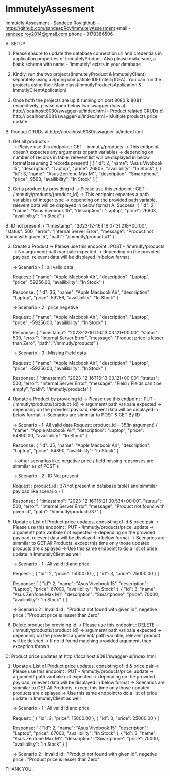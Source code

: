 # ImmutelyAssesment

Immutely Assesment - Sandeep Roy
github - https://github.com/sandeepRoy/ImmutelyAssesment
email - sandeep.roy2014@gmail.com
phone - 9178386506


A. SETUP

1. Please ensure to update the database connection url and credentials in application.properties of ImmutelyProduct.
   Also please make sure, a blank schema with name - 'immutely' exists in your database

2. Kindly, run the two projects(ImmutelyProduct & ImmutelyClient) separately using a Spring compatible IDE(Intellij IDEA).
   You can run the projects using their Main class(ImmutlyProductsApplication & ImmutlyClientApplication)

3. Once both the projects are up & running on port 8080 & 8081 respectively, please open below two swagger docs
   a) http://localhost:8080/swagger-ui/index.html - Product related CRUDs
   b) http://localhost:8081/swagger-ui/index.html - Multiple products price update
   

B. Product CRUDs at http://localhost:8080/swagger-ui/index.html

1. Get all products -  
   -> Please use this endpoint : GET - immutly/products
   -> This endpoint doesn't expectes any arguments or path variables
   -> depending on number of records in table, relevent list will be displayed in below format(assuming 2 records present)
      [
  	{
    		"id": 2,
    		"name": "Asus Vivobook 15",
    		"description": "Laptop",
    		"price": 26903,
    		"availibility": "In Stock"
  	},
  	{
    		"id": 3,
    		"name": "Asus Zenfone Max M1",
    		"description": "Smartphone",
    		"price": 9563,
    		"availibility": "In Stock"
  	}
      ]
      
 
 2. Get a product by providing id
   -> Please use this endpoint : GET - /immutly/products/{product_id}
   -> This endpoint expectes a path variables of integer type
   -> depending on the provided path variable, relevent data will be displayed in below format
   A. Success:
   {
  	"id": 2,
  	"name": "Asus Vivobook 15",
  	"description": "Laptop",
  	"price": 26903,
  	"availibility": "In Stock"
   }
   
   B. ID not present:
   {
  	"timestamp": "2023-12-16T16:07:31.218+00:00",
  	"status": 500,
  	"error": "Internal Server Error",
  	"message": "Product not found with given id",
  	"path": "/immutly/products/1"
   }
   
3. Create a Product
   -> Please use this endpoint : POST - /immutly/products
   -> No argument/ path varibale expected
   -> depending on the provided payload, relevent data will be displayed in below format
   
   -> Scenario - 1 : all valid data
   
   Request: 
   {
  	"name": "Apple Macbook Air",
  	"description": "Laptop",
  	"price": 59256.00,
  	"availibility": "In Stock"
   }
   
   Response:
   {
  	"id": 36,
  	"name": "Apple Macbook Air",
  	"description": "Laptop",
  	"price": 59256,
  	"availibility": "In Stock"
   }
   
   -> Scenario - 2 : price negetive
   
   Request: 
   {
  	"name": "Apple Macbook Air",
  	"description": "Laptop",
  	"price": -59256.00,
  	"availibility": "In Stock"
   }
   
   Response:
   {
  	"timestamp": "2023-12-16T16:13:03.121+00:00",
  	"status": 500,
  	"error": "Internal Server Error",
  	"message": "Product price is lesser than Zero",
  	"path": "/immutly/products"
   }
   
   -> Scenario - 3 : Missing Field data
   
   Request: 
   {
  	"name": "Apple Macbook Air",
  	"description": "Laptop",
  	"price": -59256.00,
  	"availibility": "In Stock"
   }
   
   Response:
   {
  	"timestamp": "2023-12-16T16:13:03.121+00:00",
  	"status": 500,
  	"error": "Internal Server Error",
  	"message": "Field / Fields can't be empty",
  	"path": "/immutly/products"
   }
   

4. Update a Product by providing id
   -> Please use this endpoint : PUT - /immutly/products/{product_id}
   -> argument/ path varibale expected
   -> depending on the provided payload, relevent data will be displayed in below format
   -> Scenarios are simmilar to POST & GET By ID
   
   -> Scenario - 1: All valid data
   Request: product_id = 35(in argument)
   {
  	"name": "Apple Macbook Air",
  	"description": "Laptop",
  	"price": 54890.00,
  	"availibility": "In Stock"
   }
   
   Response:
   {
  	"id": 35,
  	"name": "Apple Macbook Air",
  	"description": "Laptop",
  	"price": 54890,
  	"availibility": "In Stock"
   }
   
   -> other scenarios like, negetive price / field missing repsonses are simmilar as of POST's
 
   -> Scenario - 2 : ID Not present
   
   Request : product_id : 37(not present in database table) and simmilar payload like scenario - 1
   
   Response: 
   {
  	"timestamp": "2023-12-16T16:21:30.534+00:00",
  	"status": 500,
  	"error": "Internal Server Error",
  	"message": "Product not found with given id",
  	"path": "/immutly/products/37"
   }
   

5. Update a List of Product price updates, consisting of id & price pair
   -> Please use this endpoint : PUT - /immutly/products/price_update
   -> argument/ path varibale not expected
   -> depending on the provided payload, relevent data will be displayed in below format
   -> Scenarios are simmilar to GET All Products, except this time only those updated products are displayed
   -> Use this same endpoint to do a list of price update in ImmutelyClient as well
   
   -> Scenario - 1 : All valid id and price
   
   Request:
   [
  	{
    		"id": 2,
    		"price": 15000.00
  	},
  	{
    		"id": 3,
    		"price": 25000.00
  	}
   ]
   
   Response:
   [
  	{
    		"id": 2,
    		"name": "Asus Vivobook 15",
    		"description": "Laptop",
    		"price": 67000,
    		"availibility": "In Stock"
  	},
  	{
    		"id": 3,
    		"name": "Asus Zenfone Max M1",
   	 	"description": "Smartphone",
    		"price": 70000,
    		"availibility": "In Stock"
  	}
   ]
   
   -> Scenario 2 : Invalid id : "Product not found with given id", negetive price : "Product price is lesser than Zero"


6. Delete product by providing id
   -> Please use this endpoint : DELETE - /immutly/products/{product_id}
   -> argument/ path varibale expected
   -> depending on the provided arguement/ path variable, relevent product will be deleted
   -> If no id found matching provided argument, then exception thrown
   
   
C. Product price updates at http://localhost:8081/swagger-ui/index.html

1. Update a List of Product price updates, consisting of id & price pair
   -> Please use this endpoint : PUT - /immutly/products/price_update
   -> argument/ path varibale not expected
   -> depending on the provided payload, relevent data will be displayed in below format
   -> Scenarios are simmilar to GET All Products, except this time only those updated products are displayed
   -> Use this same endpoint to do a list of price update in ImmutelyClient as well
   
   -> Scenario - 1 : All valid id and price
   
   Request:
   [
  	{
    		"id": 2,
    		"price": 15000.00
  	},
  	{
    		"id": 3,
    		"price": 25000.00
  	}
   ]
   
   Response:
   [
  	{
    		"id": 2,
    		"name": "Asus Vivobook 15",
    		"description": "Laptop",
    		"price": 67000,
    		"availibility": "In Stock"
  	},
  	{
    		"id": 3,
    		"name": "Asus Zenfone Max M1",
   	 	"description": "Smartphone",
    		"price": 70000,
    		"availibility": "In Stock"
  	}
   ]
   
   -> Scenario 2 : Invalid id : "Product not found with given id", negetive price : "Product price is lesser than Zero"
     
   
THANK YOU.
